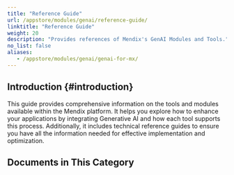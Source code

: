```yaml
---
title: "Reference Guide"
url: /appstore/modules/genai/reference-guide/
linktitle: "Reference Guide"
weight: 20
description: "Provides references of Mendix's GenAI Modules and Tools."
no_list: false
aliases:
   - /appstore/modules/genai/genai-for-mx/
---
```


## Introduction {#introduction}

This guide provides comprehensive information on the tools and modules available within the Mendix platform. It helps you explore how to enhance your applications by integrating Generative AI and how each tool supports this process. Additionally, it includes technical reference guides to ensure you have all the information needed for effective implementation and optimization.

## Documents in This Category
